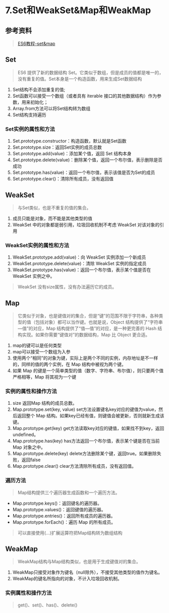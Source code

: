 # 7.Set和WeakSet&Map和WeakMap
## 参考资料
> [ES6教程-set&map](http://es6.ruanyifeng.com/#docs/set-map)

## Set
> ES6 提供了新的数据结构 Set。它类似于数组，但是成员的值都是唯一的，没有重复的值。Set本身是一个构造函数，用来生成Set数据结构
1. Set结构不会添加重复的值;
2. Set函数可以接受一个数组（或者具有 iterable 接口的其他数据结构）作为参数，用来初始化；
3. Array.from方法可以将Set结构转为数组
4. Set结构支持遍历
### Set实例的属性和方法
1. Set.prototype.constructor：构造函数，默认就是Set函数
2. Set.prototype.size：返回Set实例的成员总数
3. Set.prototype.add(value)：添加某个值，返回 Set 结构本身
4. Set.prototype.delete(value)：删除某个值，返回一个布尔值，表示删除是否成功
5. Set.prototype.has(value)：返回一个布尔值，表示该值是否为Set的成员
6. Set.prototype.clear()：清除所有成员，没有返回值

## WeakSet
> 与Set类似，也是不重复的值的集合。
1. 成员只能是对象，而不能是其他类型的值
2. WeakSet 中的对象都是弱引用，垃圾回收机制不考虑 WeakSet 对该对象的引用

### WeakSet实例的属性和方法
1. WeakSet.prototype.add(value)：向 WeakSet 实例添加一个新成员
2. WeakSet.prototype.delete(value)：清除 WeakSet 实例的指定成员
3. WeakSet.prototype.has(value)：返回一个布尔值，表示某个值是否在 WeakSet 实例之中。
> WeakSet 没有size属性，没有办法遍历它的成员。

## Map
> 它类似于对象，也是键值对的集合，但是“键”的范围不限于字符串，各种类型的值（包括对象）都可以当作键。也就是说，Object 结构提供了“字符串—值”的对应，Map 结构提供了“值—值”的对应，是一种更完善的 Hash 结构实现。如果你需要“键值对”的数据结构，Map 比 Object 更合适。

1. map的键可以是任何类型
2. map可以接受一个数组为入参
3. 使用两个“相同”的对象为键，实际上是两个不同的实例，内存地址是不一样的，同样的值的两个实例，在 Map 结构中被视为两个键。
4. 如果 Map 的键是一个简单类型的值（数字、字符串、布尔值），则只要两个值严格相等，Map 将其视为一个键

### 实例的属性和操作方法
1. size 返回Map 结构的成员总数。
2. Map.prototype.set(key, value) set方法设置键名key对应的键值为value，然后返回整个 Map 结构。如果key已经有值，则键值会被更新，否则就新生成该键。
3. Map.prototype.get(key) get方法读取key对应的键值，如果找不到key，返回undefined。 
4. Map.prototype.has(key) has方法返回一个布尔值，表示某个键是否在当前 Map 对象之中。
5. Map.prototype.delete(key) delete方法删除某个键，返回true。如果删除失败，返回false
6. Map.prototype.clear()  clear方法清除所有成员，没有返回值。

### 遍历方法
> Map结构提供三个遍历器生成函数和一个遍历方法。
- Map.prototype.keys()：返回键名的遍历器。
- Map.prototype.values()：返回键值的遍历器。
- Map.prototype.entries()：返回所有成员的遍历器。
- Map.prototype.forEach()：遍历 Map 的所有成员。

> 可以直接使用(...)扩展运算符把Map结构转为数组结构

## WeakMap
> WeakMap结构与Map结构类似，也是用于生成键值对的集合。
1. WeakMap只接受对象作为键名（null除外），不接受其他类型的值作为键名。
2. WeakMap的键名所指向的对象，不计入垃圾回收机制。

### 实例属性和操作方法
> get()、set()、has()、delete()